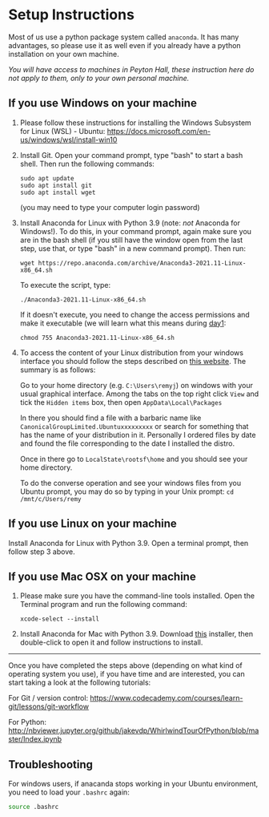 # Setup Instructions

Most of us use a python package system called `anaconda`. It has many advantages, so please use it as well even if you already have a python installation on your own machine.

*You will have access to machines in Peyton Hall, these instruction here do not apply to them, only to your own personal machine.*


## If you use Windows on your machine

1. Please follow these instructions for installing the Windows Subsystem for Linux (WSL) - Ubuntu: https://docs.microsoft.com/en-us/windows/wsl/install-win10

2. Install Git. Open your command prompt, type "bash" to start a bash shell. Then run the following commands:
    ```
    sudo apt update
    sudo apt install git
    sudo apt install wget
    ```
    
    (you may need to type your computer login password)
    
3. Install Anaconda for Linux with Python 3.9 (note: *not* Anaconda for Windows!). To do this, in your command prompt, again make sure you are in the bash shell (if you still have the window open from the last step, use that, or type "bash" in a new command prompt). Then run:
    ```
    wget https://repo.anaconda.com/archive/Anaconda3-2021.11-Linux-x86_64.sh
    ```
    
    To execute the script, type:
    ```
    ./Anaconda3-2021.11-Linux-x86_64.sh
    ```
    
    If it doesn't execute, you need to change the access permissions and make it executable (we will learn what this means during [day1](https://github.com/pmelchior/usrp-sciprog/blob/master/day1/1-terminal-and-cmd-line.md#aparte):
    ```
    chmod 755 Anaconda3-2021.11-Linux-x86_64.sh
    ```
    
4. To access the content of your Linux distribution from your windows interface you should follow the steps described on [this website](https://www.howtogeek.com/261383/how-to-access-your-ubuntu-bash-files-in-windows-and-your-windows-system-drive-in-bash/). The summary is as follows:

    Go to your home directory (e.g. `C:\Users\remyj`) on windows with your usual graphical interface. Among the tabs on the top right click `View` and tick the `Hidden items`  box, then open `AppData\Local\Packages`

    In there you should find a file with a barbaric name like `CanonicalGroupLimited.Ubuntuxxxxxxxxx` or search for something that has the name of your distribution in it. Personally I ordered files by date and found the file corresponding to the date I installed the distro.

    Once in there go to `LocalState\rootsf\home`  and you should see your home directory.

    To do the converse operation and see your windows files from you Ubuntu prompt, you may do so by typing in your Unix prompt:
        ```
        cd /mnt/c/Users/remy
        ```

## If you use Linux on your machine

Install Anaconda for Linux with Python 3.9. Open a terminal prompt, then follow step 3 above.

## If you use Mac OSX on your machine

1. Please make sure you have the command-line tools installed. Open the Terminal program and run the following command:
    ```
    xcode-select --install
    ```

2. Install Anaconda for Mac with Python 3.9. Download [this](https://repo.anaconda.com/archive/Anaconda3-2021.11-Windows-x86_64.exe) installer, then double-click to open it and follow instructions to install.


--------


Once you have completed the steps above (depending on what kind of operating system you use), if you have time and are interested, you can start taking a look at the following tutorials:

For Git / version control:
https://www.codecademy.com/courses/learn-git/lessons/git-workflow

For Python:
http://nbviewer.jupyter.org/github/jakevdp/WhirlwindTourOfPython/blob/master/Index.ipynb



## Troubleshooting

For windows users, if anacanda stops working in your Ubuntu environment, you need to load your `.bashrc` again:

  ```bash
source .bashrc
  ```

